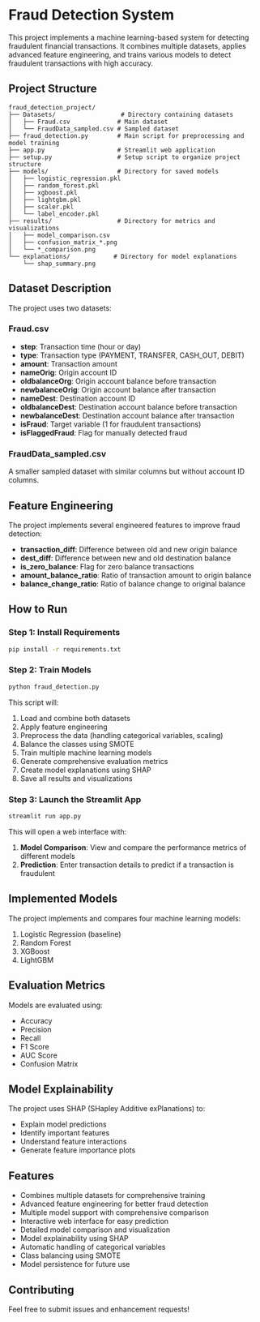 # Fraud Detection System

This project implements a machine learning-based system for detecting fraudulent financial transactions. It combines multiple datasets, applies advanced feature engineering, and trains various models to detect fraudulent transactions with high accuracy.

## Project Structure

```
fraud_detection_project/
├── Datasets/                  # Directory containing datasets
│   ├── Fraud.csv             # Main dataset
│   └── FraudData_sampled.csv # Sampled dataset
├── fraud_detection.py        # Main script for preprocessing and model training
├── app.py                    # Streamlit web application
├── setup.py                  # Setup script to organize project structure
├── models/                   # Directory for saved models
│   ├── logistic_regression.pkl
│   ├── random_forest.pkl
│   ├── xgboost.pkl
│   ├── lightgbm.pkl
│   ├── scaler.pkl
│   └── label_encoder.pkl
├── results/                  # Directory for metrics and visualizations
│   ├── model_comparison.csv
│   ├── confusion_matrix_*.png
│   └── *_comparison.png
└── explanations/            # Directory for model explanations
    └── shap_summary.png
```

## Dataset Description

The project uses two datasets:

### Fraud.csv
- **step**: Transaction time (hour or day)
- **type**: Transaction type (PAYMENT, TRANSFER, CASH_OUT, DEBIT)
- **amount**: Transaction amount
- **nameOrig**: Origin account ID
- **oldbalanceOrg**: Origin account balance before transaction
- **newbalanceOrig**: Origin account balance after transaction
- **nameDest**: Destination account ID
- **oldbalanceDest**: Destination account balance before transaction
- **newbalanceDest**: Destination account balance after transaction
- **isFraud**: Target variable (1 for fraudulent transactions)
- **isFlaggedFraud**: Flag for manually detected fraud

### FraudData_sampled.csv
A smaller sampled dataset with similar columns but without account ID columns.

## Feature Engineering

The project implements several engineered features to improve fraud detection:
- **transaction_diff**: Difference between old and new origin balance
- **dest_diff**: Difference between new and old destination balance
- **is_zero_balance**: Flag for zero balance transactions
- **amount_balance_ratio**: Ratio of transaction amount to origin balance
- **balance_change_ratio**: Ratio of balance change to original balance

## How to Run

### Step 1: Install Requirements

```bash
pip install -r requirements.txt
```

### Step 2: Train Models

```bash
python fraud_detection.py
```

This script will:
1. Load and combine both datasets
2. Apply feature engineering
3. Preprocess the data (handling categorical variables, scaling)
4. Balance the classes using SMOTE
5. Train multiple machine learning models
6. Generate comprehensive evaluation metrics
7. Create model explanations using SHAP
8. Save all results and visualizations

### Step 3: Launch the Streamlit App

```bash
streamlit run app.py
```

This will open a web interface with:
1. **Model Comparison**: View and compare the performance metrics of different models
2. **Prediction**: Enter transaction details to predict if a transaction is fraudulent

## Implemented Models

The project implements and compares four machine learning models:
1. Logistic Regression (baseline)
2. Random Forest
3. XGBoost
4. LightGBM

## Evaluation Metrics

Models are evaluated using:
- Accuracy
- Precision
- Recall
- F1 Score
- AUC Score
- Confusion Matrix

## Model Explainability

The project uses SHAP (SHapley Additive exPlanations) to:
- Explain model predictions
- Identify important features
- Understand feature interactions
- Generate feature importance plots

## Features

- Combines multiple datasets for comprehensive training
- Advanced feature engineering for better fraud detection
- Multiple model support with comprehensive comparison
- Interactive web interface for easy prediction
- Detailed model comparison and visualization
- Model explainability using SHAP
- Automatic handling of categorical variables
- Class balancing using SMOTE
- Model persistence for future use

## Contributing

Feel free to submit issues and enhancement requests! 